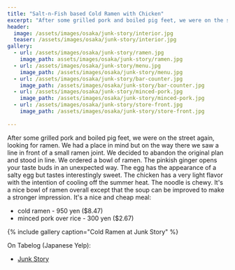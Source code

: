 ```yaml
---
title: "Salt-n-Fish based Cold Ramen with Chicken"
excerpt: "After some grilled pork and boiled pig feet, we were on the street again, looking for ramen."
header:
  image: /assets/images/osaka/junk-story/interior.jpg
  teaser: /assets/images/osaka/junk-story/interior.jpg
gallery:
  - url: /assets/images/osaka/junk-story/ramen.jpg
    image_path: assets/images/osaka/junk-story/ramen.jpg
  - url: /assets/images/osaka/junk-story/menu.jpg
    image_path: /assets/images/osaka/junk-story/menu.jpg
  - url: /assets/images/osaka/junk-story/bar-counter.jpg
    image_path: /assets/images/osaka/junk-story/bar-counter.jpg    
  - url: /assets/images/osaka/junk-story/minced-pork.jpg
    image_path: /assets/images/osaka/junk-story/minced-pork.jpg
  - url: /assets/images/osaka/junk-story/store-front.jpg
    image_path: /assets/images/osaka/junk-story/store-front.jpg
  
---
```


After some grilled pork and boiled pig feet, we were on the street again, looking for ramen. We had a place in mind but on the way there we saw a line in front of a small ramen joint. We decided to abandon the original plan and stood in line. We ordered a bowl of ramen. The pinkish ginger opens your taste buds in an unexpected way. The egg has the appearance of a salty egg but tastes interestingly sweet. The chicken has a very light flavor with the intention of cooling off the summer heat. The noodle is chewy. It's a nice bowl of ramen overall except that the soup can be improved to make a stronger impression. It's a nice and cheap meal:

* cold ramen - 950 yen ($8.47)
* minced pork over rice - 300 yen ($2.67)


{% include gallery caption="Cold Ramen at Junk Story" %}

On Tabelog (Japanese Yelp):

* [Junk Story](https://tabelog.com/en/osaka/A2701/A270205/27050596/)

